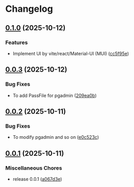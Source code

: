 # Changelog

## [0.1.0](https://github.com/dk521123/job-info-extractor/compare/v0.0.3...v0.1.0) (2025-10-12)


### Features

* Implement UI by vite/react/Material-UI (MUI) ([cc5f95e](https://github.com/dk521123/job-info-extractor/commit/cc5f95e107deca05e9b91f7dc5be1821c7b42ea2))

## [0.0.3](https://github.com/dk521123/job-info-extractor/compare/v0.0.2...v0.0.3) (2025-10-12)


### Bug Fixes

* To add PassFile for pgadmin ([209ea0b](https://github.com/dk521123/job-info-extractor/commit/209ea0b61b4bae98323bb7cab7d1a46f0a7ac82c))

## [0.0.2](https://github.com/dk521123/job-info-extractor/compare/v0.0.1...v0.0.2) (2025-10-11)


### Bug Fixes

* To modify pgadmin and so on ([e0c523c](https://github.com/dk521123/job-info-extractor/commit/e0c523c3455b962f2ee60c2398d3162fd0ae9341))

## [0.0.1](https://github.com/dk521123/job-info-extractor/compare/v1.3.0...v0.0.1) (2025-10-11)

### Miscellaneous Chores

* release 0.0.1 ([a067d3e](https://github.com/dk521123/job-info-extractor/commit/a067d3e56a8d116e7bfedd448202a255a34e2ffd))

